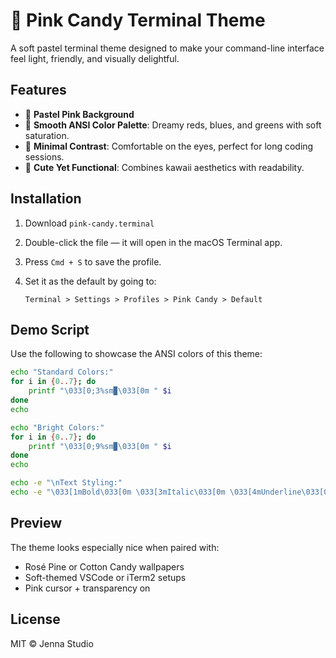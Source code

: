 # 🍬 Pink Candy Terminal Theme

A soft pastel terminal theme designed to make your command-line interface feel light, friendly, and visually delightful.

## Features

* 🍓 **Pastel Pink Background**
* 🍇 **Smooth ANSI Color Palette**: Dreamy reds, blues, and greens with soft saturation.
* 🍬 **Minimal Contrast**: Comfortable on the eyes, perfect for long coding sessions.
* 🎀 **Cute Yet Functional**: Combines kawaii aesthetics with readability.

## Installation

1. Download `pink-candy.terminal`
2. Double-click the file — it will open in the macOS Terminal app.
3. Press `Cmd + S` to save the profile.
4. Set it as the default by going to:

   ```
   Terminal > Settings > Profiles > Pink Candy > Default
   ```

## Demo Script

Use the following to showcase the ANSI colors of this theme:

```sh
echo "Standard Colors:"
for i in {0..7}; do
    printf "\033[0;3%sm▉\033[0m " $i
done
echo

echo "Bright Colors:"
for i in {0..7}; do
    printf "\033[0;9%sm▉\033[0m " $i
done
echo

echo -e "\nText Styling:"
echo -e "\033[1mBold\033[0m \033[3mItalic\033[0m \033[4mUnderline\033[0m \033[9mStrikethrough\033[0m"
```

## Preview

The theme looks especially nice when paired with:

* Rosé Pine or Cotton Candy wallpapers
* Soft-themed VSCode or iTerm2 setups
* Pink cursor + transparency on

## License

MIT © Jenna Studio
